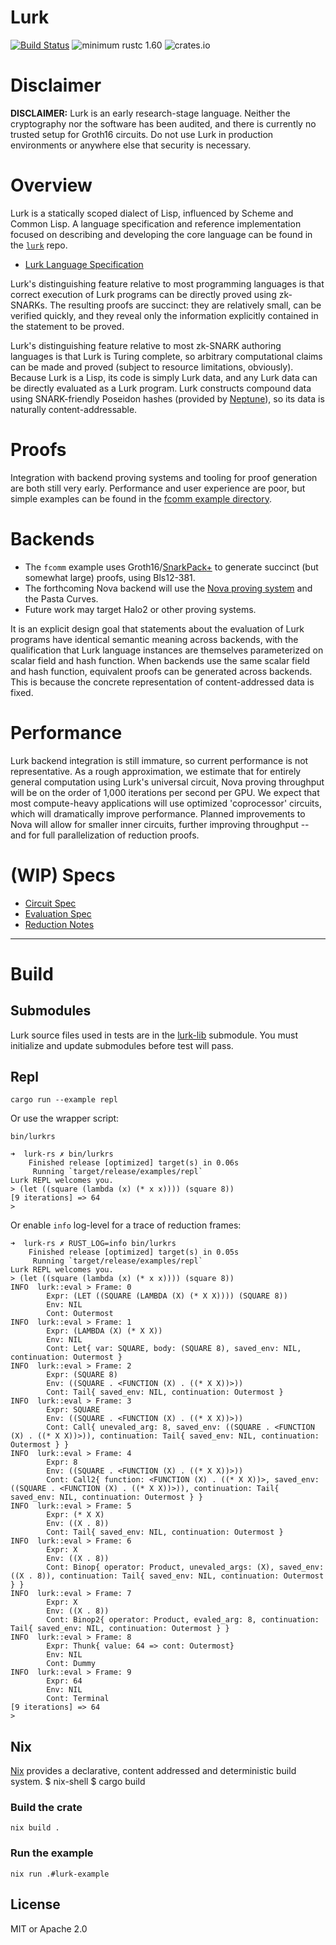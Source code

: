 # Lurk

[![Build Status][build-image]][build-link]
![minimum rustc 1.60][msrv-image]
![crates.io][crates-image]

[build-image]: https://github.com/lurk-lang/lurk-rs/workflows/CI/badge.svg
[build-link]: https://github.com/lurk-lang/lurk-rs/actions?query=workflow%3ACI+branch%3Amaster
[msrv-image]: https://img.shields.io/badge/rustc-1.56+-blue.svg
[crates-image]: https://img.shields.io/crates/v/lurk.svg

# Disclaimer

**DISCLAIMER:** Lurk is an early research-stage language. Neither the cryptography nor the software has been audited, and there is currently no trusted setup for Groth16 circuits. Do not use Lurk in production environments or anywhere else that security is necessary.

# Overview

Lurk is a statically scoped dialect of Lisp, influenced by Scheme and Common Lisp. A language specification and reference implementation focused on describing and developing the core language can be found in the [`lurk`](https://github.com/lurk-lang/lurk) repo.

- [Lurk Language Specification](https://github.com/lurk-lang/lurk/blob/master/spec/v0-1.md)

Lurk's distinguishing feature relative to most programming languages is that correct execution of Lurk programs can be directly proved using zk-SNARKs. The resulting proofs are succinct: they are relatively small, can be verified quickly, and they reveal only the information explicitly contained in the statement to be proved.

Lurk's distinguishing feature relative to most zk-SNARK authoring languages is that Lurk is Turing complete, so arbitrary computational claims can be made and proved (subject to resource limitations, obviously). Because Lurk is a Lisp, its code is simply Lurk data, and any Lurk data can be directly evaluated as a Lurk program. Lurk constructs compound data using SNARK-friendly Poseidon hashes (provided by [Neptune](https://github.com/filecoin-project/neptune)), so its data is naturally content-addressable.

# Proofs

Integration with backend proving systems and tooling for proof generation are both still very early. Performance and user experience are poor, but simple examples can be found in the [fcomm example directory](fcomm/README.md).

# Backends
- The `fcomm` example uses Groth16/[SnarkPack](https://eprint.iacr.org/2021/529)[+](https://github.com/filecoin-project/bellperson/pull/257) to generate succinct (but somewhat large) proofs, using Bls12-381.
- The forthcoming Nova backend will use the [Nova proving system](https://github.com/microsoft/Nova) and the Pasta Curves.
- Future work may target Halo2 or other proving systems.

It is an explicit design goal that statements about the evaluation of Lurk programs have identical semantic meaning across backends, with the qualification that Lurk language instances are themselves parameterized on scalar field and hash function. When backends use the same scalar field and hash function, equivalent proofs can be generated across backends. This is because the concrete representation of content-addressed data is fixed.

# Performance

Lurk backend integration is still immature, so current performance is not representative. As a rough approximation, we estimate that for entirely general computation using Lurk's universal circuit, Nova proving throughput will be on the order of 1,000 iterations per second per GPU. We expect that most compute-heavy applications will use optimized 'coprocessor' circuits, which will  dramatically improve performance. Planned improvements to Nova will allow for smaller inner circuits, further improving throughput -- and for full parallelization of reduction proofs.

# (WIP) Specs
- [Circuit Spec](spec/main.pdf)
- [Evaluation Spec](spec/eval.md)
- [Reduction Notes](spec/reduction-notes.md)

---
# Build

## Submodules

Lurk source files used in tests are in the [lurk-lib](https://github.com/lurk-lang/lurk-lib) submodule. You must
initialize and update submodules before test will pass.

## Repl

```
cargo run --example repl
```

Or use the wrapper script:

```
bin/lurkrs
```

```
➜  lurk-rs ✗ bin/lurkrs
    Finished release [optimized] target(s) in 0.06s
     Running `target/release/examples/repl`
Lurk REPL welcomes you.
> (let ((square (lambda (x) (* x x)))) (square 8))
[9 iterations] => 64
>
```

Or enable `info` log-level for a trace of reduction frames:
```
➜  lurk-rs ✗ RUST_LOG=info bin/lurkrs
    Finished release [optimized] target(s) in 0.05s
     Running `target/release/examples/repl`
Lurk REPL welcomes you.
> (let ((square (lambda (x) (* x x)))) (square 8))
INFO  lurk::eval > Frame: 0
        Expr: (LET ((SQUARE (LAMBDA (X) (* X X)))) (SQUARE 8))
        Env: NIL
        Cont: Outermost
INFO  lurk::eval > Frame: 1
        Expr: (LAMBDA (X) (* X X))
        Env: NIL
        Cont: Let{ var: SQUARE, body: (SQUARE 8), saved_env: NIL, continuation: Outermost }
INFO  lurk::eval > Frame: 2
        Expr: (SQUARE 8)
        Env: ((SQUARE . <FUNCTION (X) . ((* X X))>))
        Cont: Tail{ saved_env: NIL, continuation: Outermost }
INFO  lurk::eval > Frame: 3
        Expr: SQUARE
        Env: ((SQUARE . <FUNCTION (X) . ((* X X))>))
        Cont: Call{ unevaled_arg: 8, saved_env: ((SQUARE . <FUNCTION (X) . ((* X X))>)), continuation: Tail{ saved_env: NIL, continuation: Outermost } }
INFO  lurk::eval > Frame: 4
        Expr: 8
        Env: ((SQUARE . <FUNCTION (X) . ((* X X))>))
        Cont: Call2{ function: <FUNCTION (X) . ((* X X))>, saved_env: ((SQUARE . <FUNCTION (X) . ((* X X))>)), continuation: Tail{ saved_env: NIL, continuation: Outermost } }
INFO  lurk::eval > Frame: 5
        Expr: (* X X)
        Env: ((X . 8))
        Cont: Tail{ saved_env: NIL, continuation: Outermost }
INFO  lurk::eval > Frame: 6
        Expr: X
        Env: ((X . 8))
        Cont: Binop{ operator: Product, unevaled_args: (X), saved_env: ((X . 8)), continuation: Tail{ saved_env: NIL, continuation: Outermost } }
INFO  lurk::eval > Frame: 7
        Expr: X
        Env: ((X . 8))
        Cont: Binop2{ operator: Product, evaled_arg: 8, continuation: Tail{ saved_env: NIL, continuation: Outermost } }
INFO  lurk::eval > Frame: 8
        Expr: Thunk{ value: 64 => cont: Outermost}
        Env: NIL
        Cont: Dummy
INFO  lurk::eval > Frame: 9
        Expr: 64
        Env: NIL
        Cont: Terminal
[9 iterations] => 64
> 
```

## Nix

[Nix](https://nixos.org) provides a declarative, content addressed and deterministic build system.
$ nix-shell
$ cargo build

### Build the crate
```
nix build .
```

### Run the example 

```
nix run .#lurk-example
```


## License

MIT or Apache 2.0
